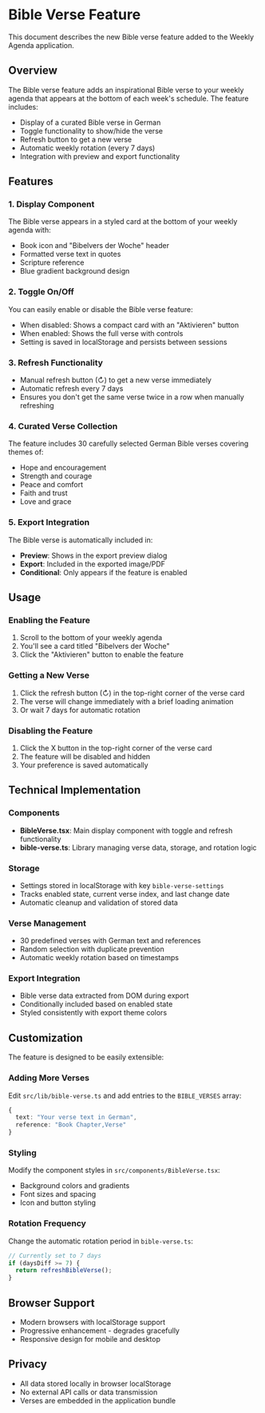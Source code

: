 # Bible Verse Feature

This document describes the new Bible verse feature added to the Weekly Agenda application.

## Overview

The Bible verse feature adds an inspirational Bible verse to your weekly agenda that appears at the bottom of each week's schedule. The feature includes:

- Display of a curated Bible verse in German
- Toggle functionality to show/hide the verse
- Refresh button to get a new verse
- Automatic weekly rotation (every 7 days)
- Integration with preview and export functionality

## Features

### 1. Display Component

The Bible verse appears in a styled card at the bottom of your weekly agenda with:
- Book icon and "Bibelvers der Woche" header
- Formatted verse text in quotes
- Scripture reference
- Blue gradient background design

### 2. Toggle On/Off

You can easily enable or disable the Bible verse feature:
- When disabled: Shows a compact card with an "Aktivieren" button
- When enabled: Shows the full verse with controls
- Setting is saved in localStorage and persists between sessions

### 3. Refresh Functionality

- Manual refresh button (↻) to get a new verse immediately
- Automatic refresh every 7 days
- Ensures you don't get the same verse twice in a row when manually refreshing

### 4. Curated Verse Collection

The feature includes 30 carefully selected German Bible verses covering themes of:
- Hope and encouragement
- Strength and courage
- Peace and comfort
- Faith and trust
- Love and grace

### 5. Export Integration

The Bible verse is automatically included in:
- **Preview**: Shows in the export preview dialog
- **Export**: Included in the exported image/PDF
- **Conditional**: Only appears if the feature is enabled

## Usage

### Enabling the Feature

1. Scroll to the bottom of your weekly agenda
2. You'll see a card titled "Bibelvers der Woche"
3. Click the "Aktivieren" button to enable the feature

### Getting a New Verse

1. Click the refresh button (↻) in the top-right corner of the verse card
2. The verse will change immediately with a brief loading animation
3. Or wait 7 days for automatic rotation

### Disabling the Feature

1. Click the X button in the top-right corner of the verse card
2. The feature will be disabled and hidden
3. Your preference is saved automatically

## Technical Implementation

### Components

- **BibleVerse.tsx**: Main display component with toggle and refresh functionality
- **bible-verse.ts**: Library managing verse data, storage, and rotation logic

### Storage

- Settings stored in localStorage with key `bible-verse-settings`
- Tracks enabled state, current verse index, and last change date
- Automatic cleanup and validation of stored data

### Verse Management

- 30 predefined verses with German text and references
- Random selection with duplicate prevention
- Automatic weekly rotation based on timestamps

### Export Integration

- Bible verse data extracted from DOM during export
- Conditionally included based on enabled state
- Styled consistently with export theme colors

## Customization

The feature is designed to be easily extensible:

### Adding More Verses

Edit `src/lib/bible-verse.ts` and add entries to the `BIBLE_VERSES` array:

```typescript
{
  text: "Your verse text in German",
  reference: "Book Chapter,Verse"
}
```

### Styling

Modify the component styles in `src/components/BibleVerse.tsx`:
- Background colors and gradients
- Font sizes and spacing
- Icon and button styling

### Rotation Frequency

Change the automatic rotation period in `bible-verse.ts`:
```typescript
// Currently set to 7 days
if (daysDiff >= 7) {
  return refreshBibleVerse();
}
```

## Browser Support

- Modern browsers with localStorage support
- Progressive enhancement - degrades gracefully
- Responsive design for mobile and desktop

## Privacy

- All data stored locally in browser localStorage
- No external API calls or data transmission
- Verses are embedded in the application bundle